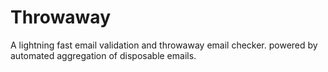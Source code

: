 # Throwaway

A lightning fast email validation and throwaway email checker. powered by automated aggregation of disposable emails.
